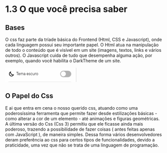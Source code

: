 # 1.3 O que você precisa saber

## Bases

O css faz parte da tríade básica do Frontend (Html, CSS e Javascript), onde cada linguagem possui seu importante papel. O Html atua
na manipulação de todo o conteúdo que é visível em um site (imagens, textos, links e vários outros). O Javascript cuida de tudo que desempenha alguma ação, por exemplo, quando você habilita o DarkTheme de um site.


![toggle](../img/dark-toggle.gif)


## O Papel do Css

E ai que entra em cena o nosso querido css, atuando como uma poderosíssima ferramenta que permite fazer desde estilizações básicas - como alterar a cor
de um elemento - até animações e figuras geométricas. A última versão do Css (Css 3) permitiu que ele ficasse ainda mais poderoso, trazendo a possibilidade de fazer coisas  ( antes feitas apenas com JavaScript ), de maneira simples. Dessa forma vários desenvolvedores deram preferência ao css para certos tipos de funcionalidades, devido a praticidade, uma vez que não se trata de uma linguagem de programação.

 


